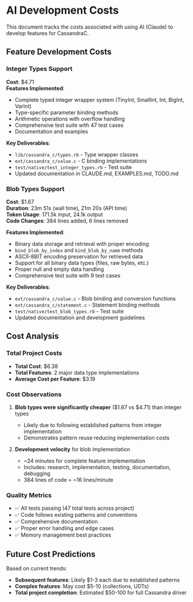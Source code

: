 # AI Development Costs

This document tracks the costs associated with using AI (Claude) to develop features for CassandraC.

## Feature Development Costs

### Integer Types Support
**Cost**: $4.71  
**Features Implemented**:
- Complete typed integer wrapper system (TinyInt, SmallInt, Int, BigInt, VarInt)
- Type-specific parameter binding methods
- Arithmetic operations with overflow handling
- Comprehensive test suite with 47 test cases
- Documentation and examples

**Key Deliverables**:
- `lib/cassandra_c/types.rb` - Type wrapper classes
- `ext/cassandra_c/value.c` - C binding implementations
- `test/native/test_integer_types.rb` - Test suite
- Updated documentation in CLAUDE.md, EXAMPLES.md, TODO.md

### Blob Types Support
**Cost**: $1.67  
**Duration**: 23m 51s (wall time), 21m 20s (API time)  
**Token Usage**: 171.5k input, 24.1k output  
**Code Changes**: 384 lines added, 6 lines removed

**Features Implemented**:
- Binary data storage and retrieval with proper encoding
- `bind_blob_by_index` and `bind_blob_by_name` methods
- ASCII-8BIT encoding preservation for retrieved data
- Support for all binary data types (files, raw bytes, etc.)
- Proper null and empty data handling
- Comprehensive test suite with 9 test cases

**Key Deliverables**:
- `ext/cassandra_c/value.c` - Blob binding and conversion functions
- `ext/cassandra_c/statement.c` - Statement binding methods
- `test/native/test_blob_types.rb` - Test suite
- Updated documentation and development guidelines

## Cost Analysis

### Total Project Costs
- **Total Cost**: $6.38
- **Total Features**: 2 major data type implementations
- **Average Cost per Feature**: $3.19

### Cost Observations
1. **Blob types were significantly cheaper** ($1.67 vs $4.71) than integer types
   - Likely due to following established patterns from integer implementation
   - Demonstrates pattern reuse reducing implementation costs

2. **Development velocity** for blob implementation
   - ~24 minutes for complete feature implementation
   - Includes: research, implementation, testing, documentation, debugging
   - 384 lines of code = ~16 lines/minute

### Quality Metrics
- ✅ All tests passing (47 total tests across project)
- ✅ Code follows existing patterns and conventions
- ✅ Comprehensive documentation
- ✅ Proper error handling and edge cases
- ✅ Memory management best practices

## Future Cost Predictions

Based on current trends:
- **Subsequent features**: Likely $1-3 each due to established patterns
- **Complex features**: May cost $5-10 (collections, UDTs)
- **Total project completion**: Estimated $50-100 for full Cassandra driver